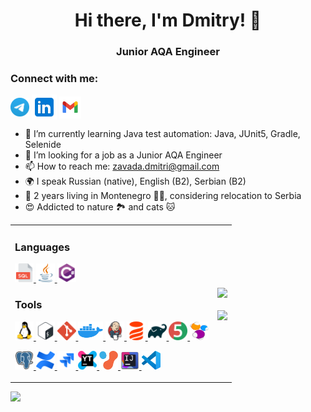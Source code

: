<style>
  table {
    border-collapse: collapse;
    border: none;
  }

</style>
<h1 align="center">Hi there, I'm Dmitry! 👋</h1>
<h3 align="center">Junior AQA Engineer</h3>

### Connect with me:
<p align="left">
<a href="https://t.me/dmzjb" target="blank"><img align="center" src="https://raw.githubusercontent.com/zavadimka/zavadimka/5ad5101dd4ba9114897106ea8b86da0ca4aa22c8/icons/Telegram.svg" alt="zavadimka" height="30" width="30" /></a>
<a href="https://www.linkedin.com/in/d-zavada" target="blank"><img align="center" src="https://raw.githubusercontent.com/zavadimka/zavadimka/5ad5101dd4ba9114897106ea8b86da0ca4aa22c8/icons/Linkedin.svg" alt="zavadimka" height="40" width="40" /></a>
<a href="mailto:zavada.dmitri@gmail.com" target="blank"><img align="center" src="https://raw.githubusercontent.com/zavadimka/zavadimka/1759bc2c04aa823a855d94a64ce48ddfc7eac2c9/icons/Gmail.svg" alt="zavadimka" height="35" width="35" /></a>
</p>

- 🌱 I’m currently learning Java test automation: Java, JUnit5, Gradle, Selenide
- 🔎 I’m looking for a job as a Junior AQA Engineer
- 📫 How to reach me: [zavada.dmitri@gmail.com](mailto:zavada.dmitri@gmail.com)
- 🌍 I speak Russian (native), English (B2), Serbian (B2)
- 🏡 2 years living in Montenegro 🌄🌊, considering relocation to Serbia
- 😍 Addicted to nature 🏞️ and cats 🐱

<table style="border-collapse: collapse;">
  <tr>
    <td>
      <h3 align="left">Languages</h3>
      <p align="left"> 
        <a href="https://www.w3schools.com/sql/" target="_blank" rel="noreferrer"> <img src="https://raw.githubusercontent.com/zavadimka/zavadimka/6c31b528903f04eed18dd5cb74d60392ce8ea823/icons/Sql.svg" alt="sql" height="30" width="30"/> </a> 
        <a href="https://www.java.com/" target="_blank" rel="noreferrer"> <img src="https://raw.githubusercontent.com/zavadimka/zavadimka/d7752c5e453307d9604abf6a8e76155f9338a14d/icons/Java.svg" alt="java" height="30" width="30"/> </a> 
        <a href="https://www.w3schools.com/cs/index.php" target="_blank" rel="noreferrer"> <img src="https://raw.githubusercontent.com/zavadimka/zavadimka/6c31b528903f04eed18dd5cb74d60392ce8ea823/icons/Csharp.svg" alt="csharp" height="30" width="30"/> </a> 
      </p>
      <h3 align="left">Tools</h3>
      <p align="left">
        <a href="https://www.linux.org/" target="_blank" rel="noreferrer"> <img src="https://raw.githubusercontent.com/zavadimka/zavadimka/6c31b528903f04eed18dd5cb74d60392ce8ea823/icons/Linux.svg" alt="linux" height="30" width="30"/> </a> 
        <a href="http://www.gnu.org/software/bash/" target="_blank" rel="noreferrer"> <img src="https://raw.githubusercontent.com/zavadimka/zavadimka/6c31b528903f04eed18dd5cb74d60392ce8ea823/icons/Bash.svg" alt="bash" height="30" width="30"/> </a> 
        <a href="https://git-scm.com/" target="_blank" rel="noreferrer"> <img src="https://raw.githubusercontent.com/zavadimka/zavadimka/d7752c5e453307d9604abf6a8e76155f9338a14d/icons/Git.svg" alt="git" width="30" height="30"/> </a> 
        <a href="https://www.docker.com/" target="_blank" rel="noreferrer"> <img src="https://raw.githubusercontent.com/zavadimka/zavadimka/d7752c5e453307d9604abf6a8e76155f9338a14d/icons/Docker.svg" alt="docker" height="30" width="40"/> </a> 
        <a href="https://www.jenkins.io/" target="_blank" rel="noreferrer"> <img src="https://raw.githubusercontent.com/zavadimka/zavadimka/3e5ee569abff7768f0da64b0e5195e1888c2602a/icons/Jenkins.svg" alt="jenkins" height="30" width="30"/> </a> 
        <a href="https://www.liquibase.com/" target="_blank" rel="noreferrer"> <img src="https://raw.githubusercontent.com/zavadimka/zavadimka/d7752c5e453307d9604abf6a8e76155f9338a14d/icons/Liquibase.svg" alt="liquibase" height="30" width="30"/> </a> 
        <a href="https://gradle.org/" target="_blank" rel="noreferrer"> <img src="https://raw.githubusercontent.com/zavadimka/zavadimka/d7752c5e453307d9604abf6a8e76155f9338a14d/icons/Gradle.svg" alt="gradle" height="30" width="30"/> </a> 
        <a href="https://junit.org/junit5/" target="_blank" rel="noreferrer"> <img src="https://raw.githubusercontent.com/zavadimka/zavadimka/d7752c5e453307d9604abf6a8e76155f9338a14d/icons/Junit.svg" alt="junit" height="30" width="30"/> </a> 
        <a href="https://selenide.org/" target="_blank" rel="noreferrer"> <img src="https://raw.githubusercontent.com/zavadimka/zavadimka/90aba27358b0550523685f7084b7cb2264586632/icons/Selenide.svg" alt="selenide" height="30" width="30"/> </a> 
      </p>
      <p align="left">
        <a href="https://www.postgresql.org/" target="_blank" rel="noreferrer"> <img src="https://raw.githubusercontent.com/zavadimka/zavadimka/d7752c5e453307d9604abf6a8e76155f9338a14d/icons/Postgresql.svg" alt="postgres" height="30" width="30"/> </a> 
        <a href="https://www.atlassian.com/software/confluence" target="_blank" rel="noreferrer"> <img src="https://raw.githubusercontent.com/zavadimka/zavadimka/d7752c5e453307d9604abf6a8e76155f9338a14d/icons/Confluence.svg" alt="confluence" height="30" width="30"/> </a> 
        <a href="https://www.atlassian.com/software/jira" target="_blank" rel="noreferrer"> <img src="https://raw.githubusercontent.com/zavadimka/zavadimka/d7752c5e453307d9604abf6a8e76155f9338a14d/icons/Jira.svg" alt="jira" height="30" width="30"/> </a> 
        <a href="https://www.jetbrains.com/youtrack/" target="_blank" rel="noreferrer"> <img src="https://raw.githubusercontent.com/zavadimka/zavadimka/3e5ee569abff7768f0da64b0e5195e1888c2602a/icons/Youtrack.svg" alt="youtrack" height="30" width="30"/> </a> 
        <a href="https://en.yougile.com/" target="_blank" rel="noreferrer"> <img src="https://raw.githubusercontent.com/zavadimka/zavadimka/27d93d180045c5e3739979af905a9775503122d7/icons/Yougile.svg" alt="yougile" height="30" width="30"/> </a> 
        <a href="https://www.jetbrains.com/idea/" target="_blank" rel="noreferrer"> <img src="https://raw.githubusercontent.com/zavadimka/zavadimka/d7752c5e453307d9604abf6a8e76155f9338a14d/icons/IDEA.svg" alt="idea" width="30" height="30"/> </a> 
        <a href="https://code.visualstudio.com/" target="_blank" rel="noreferrer"> <img src="https://raw.githubusercontent.com/zavadimka/zavadimka/3e5ee569abff7768f0da64b0e5195e1888c2602a/icons/VScode.svg" alt="vscode" height="30" width="30"/> </a> 
      </p>
    </td>
    <td>
      <img align="center" src="https://www.codewars.com/users/zavadimka/badges/small" /><br>
      <br>
      <img align="center" src="http://github-profile-summary-cards.vercel.app/api/cards/stats?username=zavadimka&theme=buefy" />
    </td>
  </tr>
</table>

![](http://github-profile-summary-cards.vercel.app/api/cards/profile-details?username=zavadimka&theme=buefy)